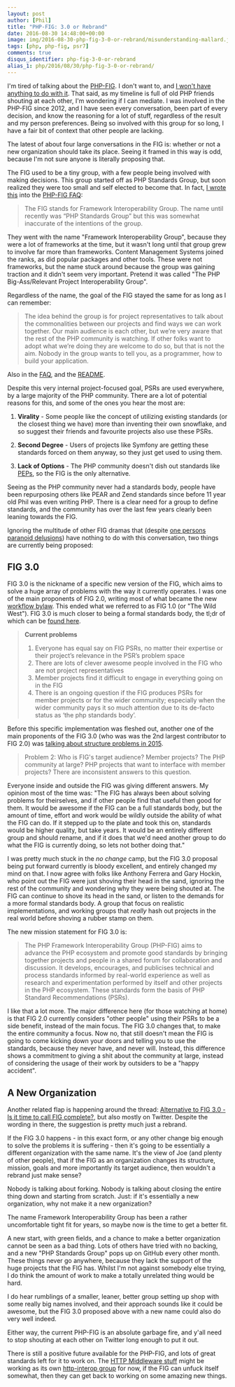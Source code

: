 ```yaml
---
layout: post
author: [Phil]
title: "PHP-FIG: 3.0 or Rebrand"
date: 2016-08-30 14:48:00+00:00
image: img/2016-08-30-php-fig-3-0-or-rebrand/misunderstanding-mallard.jpg
tags: [php, php-fig, psr7]
comments: true
disqus_identifier: php-fig-3-0-or-rebrand
alias_1: php/2016/08/30/php-fig-3-0-or-rebrand/
---
```


I'm tired of talking about the [PHP-FIG](http://www.php-fig.org/). I don't want to, and [I won't have anything to do with it](https://groups.google.com/forum/#!topic/php-fig/SZS6LjKTAtw). That said, as my timeline is full of old PHP friends shouting at each other, I'm wondering if I can mediate. I was involved in the PHP-FIG since 2012, and I have seen every conversation, been part of every decision, and know the reasoning for a lot of stuff, regardless of the result and my person preferences. Being so involved with this group for so long, I have a fair bit of context that other people are lacking.

The latest of about four large conversations in the FIG is: whether or not a new organization should take its place. Seeing it framed in this way is odd, because I'm not sure anyone is literally proposing that.

The FIG used to be a tiny group, with a few people being involved with making decisions. This group started off as PHP Standards Group, but soon realized they were too small and self elected to become that. In fact, [I wrote this](https://github.com/php-fig/php-fig.github.com/commit/61592f933661f96cb11c2a86166559276f297c84) into the [PHP-FIG FAQ](www.php-fig.org/faqs/):

> The FIG stands for Framework Interoperability Group. The name until recently was “PHP Standards Group” but this was somewhat inaccurate of the intentions of the group.

They went with the name "Framework Interoperability Group", because they were a lot of frameworks at the time, but it wasn't long until that group grew to involve far more than frameworks. Content Management Systems joined the ranks, as did popular packages and other tools. These were not frameworks, but the name stuck around because the group was gaining traction and it didn't seem very important. Pretend it was called "The PHP Big-Ass/Relevant Project Interoperability Group".

Regardless of the name, the goal of the FIG stayed the same for as long as I can remember:

> The idea behind the group is for project representatives to talk about the commonalities between our projects and find ways we can work together. Our main audience is each other, but we’re very aware that the rest of the PHP community is watching. If other folks want to adopt what we’re doing they are welcome to do so, but that is not the aim. Nobody in the group wants to tell you, as a programmer, how to build your application.

Also in the [FAQ](http://www.php-fig.org/faqs/), and the [README](https://github.com/php-fig/fig-standards#php-framework-interoperability-group).

Despite this very internal project-focused goal, PSRs are used everywhere, by a large majority of the PHP community. There are a lot of potential reasons for this, and some of the ones you hear the most are:

1. **Virality** - Some people like the concept of utilizing existing standards (or the closest thing we have) more than inventing their own snowflake, and so suggest their friends and favourite projects also use these PSRs.

2. **Second Degree** - Users of projects like Symfony are getting these standards forced on them anyway, so they just get used to using them.

3. **Lack of Options** - The PHP community doesn't dish out standards like [PEPs](https://www.python.org/dev/peps/), so the FIG is the only alternative.

Seeing as the PHP community never had a standards body, people have been repurposing others like PEAR and Zend standards since before 11 year old Phil was even writing PHP. There is a clear need for a group to define standards, and the community has over the last few years clearly been leaning towards the FIG.

Ignoring the multitude of other FIG dramas that (despite [one persons paranoid delusions](http://paul-m-jones.com/archives/6384)) have nothing to do with this conversation, two things are currently being proposed:

## FIG 3.0

FIG 3.0 is the nickname of a specific new version of the FIG, which aims to solve a huge array of problems with the way it currently operates. I was one of the main proponents of FIG 2.0, writing most of what became the new [workflow bylaw](http://www.php-fig.org/bylaws/psr-workflow/). This ended what we referred to as FIG 1.0 (or "The Wild West"). FIG 3.0 is much closer to being a formal standards body, the tl;dr of which can be [found here](https://medium.com/@michaelcullumuk/fig-3-0-91dbfd21c93b#.jvrkqh193).

> **Current problems**
> 1. Everyone has equal say on FIG PSRs, no matter their expertise or their project’s relevance in the PSR’s problem space
> 2. There are lots of clever awesome people involved in the FIG who are not project representatives
> 3. Member projects find it difficult to engage in everything going on in the FIG
> 4. There is an ongoing question if the FIG produces PSRs for member projects or for the wider community; especially when the wider community pays it so much attention due to its de-facto status as ‘the php standards body’.

Before this specific implementation was fleshed out, another one of the main proponents of the FIG 3.0 (who was was the 2nd largest contributor to FIG 2.0) was [talking about structure problems in 2015](https://groups.google.com/forum/#!topic/php-fig/oqO1ZH5tJKU%5B1-25%5D).

> Problem 2: Who is FIG's target audience?  Member projects? The PHP  community at large? PHP projects that want to interface with member projects?  There are inconsistent answers to this question.

Everyone inside and outside the FIG was giving different answers. My opinion most of the time was: "The FIG has always been about solving problems for theirselves, and if other people find that useful then good for them. It would be awesome if the FIG can be a full standards body, but the amount of time, effort and work would be wildly outside the ability of what the FIG can do. If it stepped up to the plate and took this on, standards would be higher quality, but take years. It would be an entirely different group and should rename, and if it does that we'd need another group to do what the FIG is currently doing, so lets not bother doing that."

I was pretty much stuck in the _no change_ camp, but the FIG 3.0 proposal being put forward currently is bloody excellent, and entirely changed my mind on that. I now agree with folks like Anthony Ferrera and Gary Hockin, who point out the FIG were just shoving their head in the sand, ignoring the rest of the community and wondering why they were being shouted at. The FIG can continue to shove its head in the sand, or listen to the demands for a more formal standards body. A group that focus on realistic implementations, and working groups that _really_ hash out projects in the real world before shoving a rubber stamp on them.

The new mission statement for FIG 3.0 is:

> The PHP Framework Interoperability Group (PHP-FIG) aims to advance the PHP ecosystem and promote good standards by bringing together projects and people in a shared forum for collaboration and discussion. It develops, encourages, and publicises technical and process standards informed by real-world experience as well as research and experimentation performed by itself and other projects in the PHP ecosystem. These standards form the basis of PHP Standard Recommendations (PSRs).

I like that a lot more. The major difference here (for those watching at home) is that FIG 2.0 currently considers "other people" using their PSRs to be a side benefit, instead of the main focus. The FIG 3.0 changes that, to make the entire community a focus. Now no, that still doesn't mean the FIG is going to come kicking down your doors and telling you to use the standards, because they never have, and never will. Instead, this difference shows a commitment to giving a shit about the community at large, instead of considering the usage of their work by outsiders to be a "happy accident".

## A New Organization

Another related flap is happening around the thread: [Alternative to FIG 3.0 - Is it time to call FIG complete?](https://groups.google.com/forum/#!topic/php-fig/KJJsghdSCYI), but also mostly on Twitter. Despite the wording in there, the suggestion is pretty much just a rebrand.

If the FIG 3.0 happens - in this exact form, or any other change big enough to solve the problems it is suffering - then it's going to be essentially a different organization with the same name. It's the view of Joe (and plenty of other people), that if the FIG as an organization changes its structure, mission, goals and more importantly its target audience, then wouldn't a rebrand just make sense?

Nobody is talking about forking. Nobody is talking about closing the entire thing down and starting from scratch. Just: if it's essentially a new organization, why not make it a new organization?

The name Framework Interoperability Group has been a rather uncomfortable tight fit for years, so maybe now is the time to get a better fit.

A new start, with green fields, and a chance to make a better organization cannot be seen as a bad thing. Lots of others have tried with no backing, and a new "PHP Standards Group" pops up on GitHub every other month. These things never go anywhere, because they lack the support of the huge projects that the FIG has. Whilst I'm not against somebody else trying, I do think the amount of work to make a totally unrelated thing would be hard.

I do hear rumblings of a smaller, leaner, better group setting up shop with some really big names involved, and their approach sounds like it could be awesome, but the FIG 3.0 proposed above with a new name could also do very well indeed.

Either way, the current PHP-FIG is an absolute garbage fire, and y'all need to stop shouting at each other on Twitter long enough to put it out.

There is still a positive future available for the PHP-FIG, and lots of great standards left for it to work on. The [HTTP Middleware stuff](https://phil.tech/php/2016/05/31/why-care-about-php-middleware/) might be working as its own [http-interop group](https://github.com/http-interop) for now, if the FIG can unfuck itself somewhat, then they can get back to working on some amazing new things.
